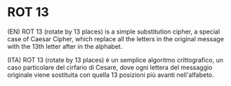# ROT 13

(EN)
ROT 13 (rotate by 13 places) is a simple substitution cipher, a special case of Caesar Cipher, which replace all the letters in the original message
with the 13th letter after in the alphabet.

(ITA)
ROT 13 (rotate by 13 places) è un semplice algoritmo crittografico, un caso particolare del cirfario di Cesare, dove ogni lettera del messaggio
originale viene sostituita con quella 13 posizioni più avanti nell'alfabeto.
